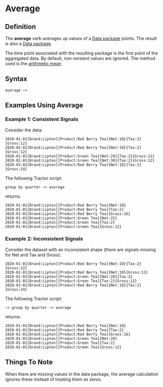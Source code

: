 # Average 

## Definition

The **average** verb averages up values of a [Data package](../datapackages.md) points. The result is also a [Data package](../datapackages.md).

The time point associated with the resulting package is the first point of the aggregated data. By default, non-existent values are ignored. The method used is the [arithmetic mean](http://en.wikipedia.org/wiki/Arithmetic_mean)


## Syntax

```language-tractor
average ~>
```

## Examples Using Average

### Example 1: Consistent Signals

Consider the data:

```language-katsu
2020-01-01[Brand:Lipton][Product:Red Berry Tea]{Net:10}{Tax:2}{Gross:12}
2020-02-01[Brand:Lipton][Product:Red Berry Tea]{Net:10}{Tax:2}{Gross:12}
2020-01-01[Brand:Lipton][Product:Green Tea]{Net:20}{Tax:2}{Gross:12}
2020-02-01[Brand:Lipton][Product:Green Tea]{Net:30}{Tax:2}{Gross:12}
2020-03-01[Brand:Lipton][Product:Red Berry Tea]{Net:10}{Tax:2}{Gross:24}
```

The following Tractor script:

```language-tractor
group by quarter ~> average
```

returns:

```language-katsu
2020-01-01[Brand:Lipton][Product:Red Berry Tea]{Net:10}
2020-01-01[Brand:Lipton][Product:Red Berry Tea]{Tax:2}
2020-01-01[Brand:Lipton][Product:Red Berry Tea]{Gross:16}
2020-01-01[Brand:Lipton][Product:Green Tea]{Net:25}
2020-01-01[Brand:Lipton][Product:Green Tea]{Tax:2}
2020-01-01[Brand:Lipton][Product:Green Tea]{Gross:12}
```

### Example 2: Inconsistent Signals

Consider the dataset with an inconsistent shape (there are signals missing for Net and Tax and Gross):

```language-katsu
2020-01-01[Brand:Lipton][Product:Red Berry Tea]{Net:10}{Tax:2}{Gross:12}
2020-02-01[Brand:Lipton][Product:Red Berry Tea]{Net:10}{Gross:12}
2020-01-01[Brand:Lipton][Product:Green Tea]{Net:20}{Tax:2}
2020-01-01[Brand:Lipton][Product:Green Tea]{Tax:2}{Gross:12}
2020-03-01[Brand:Lipton][Product:Red Berry Tea]{Net:10}{Tax:2}{Gross:24}
```

The following Tractor script:

```language-tractor
~> group by quarter ~> average
```

returns:

```language-katsu
2020-01-01[Brand:Lipton][Product:Red Berry Tea]{Net:10}
2020-01-01[Brand:Lipton][Product:Red Berry Tea]{Tax:2}
2020-01-01[Brand:Lipton][Product:Red Berry Tea]{Gross:16}
2020-01-01[Brand:Lipton][Product:Green Tea]{Net:20}
2020-01-01[Brand:Lipton][Product:Green Tea]{Tax:2}
2020-01-01[Brand:Lipton][Product:Green Tea]{Gross:12}
```

## Things To Note

When there are missing values in the data package, the average calculation ignores these instead of treating them as zeros. 
